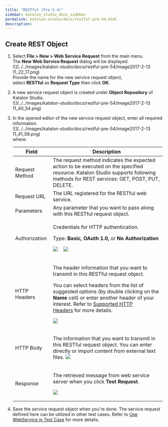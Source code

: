 ```yaml
---
title: "RESTful (Pre-5.4)" 
sidebar: katalon_studio_docs_sidebar
permalink: katalon-studio/docs/restful-pre-54.html 
description: 
---
```

Create REST Object
------------------

1.  Select **File > New > Web Service Request** from the main menu. The **New Web Service Request** dialog will be displayed.  
    ![](../../images/katalon-studio/docs/restful-pre-54/image2017-2-13 11_22_17.png)  
    Provide the name for the new service request object, select **RESTful** as **Request Type** then click **OK**.  
      
    
2.  A new service request object is created under **Object Repository** of Katalon Studio.  
    ![](../../images/katalon-studio/docs/restful-pre-54/image2017-2-13 11_40_54.png)  
      
    
3.  In the opened editor of the new service request object, enter all required information.  
    ![](../../images/katalon-studio/docs/restful-pre-54/image2017-2-13 11_41_59.png)  
    where:
    
    <table class="" style="table-layout: fixed;"><thead><tr><th class="" style="">Field</th><th class="" style="">Description</th></tr></thead><tbody class="" style=""><tr class="" style=""><td class="" style="">Request Method</td><td class="" style=""><span style="" class="">The request method indicates the expected action to be executed on the specified resource. Katalon Studio supports following methods for REST services: GET, POST, PUT, DELETE.</span></td></tr><tr class="" style=""><td class="" style="">Request URL</td><td class="" style="">The URL registered for the RESTful web service.</td></tr><tr class="" style=""><td class="" style="">Parameters</td><td class="" style="">Any parameter that you want to pass along with this RESTful request object.</td></tr><tr class="" style=""><td class="" style=""><div class="" style=""><p class="" style="">Authorization</p></div></td><td class="" style=""><div class="" style=""><p class="" style=""><span class="" style="">Credentials for HTTP authentication.<br class="" style=""></span></p><p class="" style=""><span class="" style="">Type: <strong class="" style="">Basic, OAuth 1.0, </strong>or <strong class="" style=""></strong><strong class="" style="">No Authorization</strong><br class="" style=""></span></p><p class="" style=""><span class="" style=""><img class="" src="../../images/katalon-studio/docs/restful-pre-54/image2017-2-13 13_31_8.png" data-image-src="/download/attachments/5116880/image2017-2-13%2013%3A31%3A8.png?version=1&amp;modificationDate=1503888019000&amp;api=v2" data-unresolved-comment-count="0" data-linked-resource-id="5116888" data-linked-resource-version="1" data-linked-resource-type="attachment" data-linked-resource-default-alias="image2017-2-13 13:31:8.png" data-base-url="https://docs.katalon.com" data-linked-resource-content-type="image/png" data-linked-resource-container-id="5116880" data-linked-resource-container-version="1" style=""></span>&nbsp;&nbsp;&nbsp; <span class="" style=""><img class="" src="../../images/katalon-studio/docs/restful-pre-54/image2017-8-28 9_49_5.png" data-image-src="/download/attachments/5116880/image2017-8-28%209%3A49%3A5.png?version=1&amp;modificationDate=1503888546000&amp;api=v2" data-unresolved-comment-count="0" data-linked-resource-id="5116917" data-linked-resource-version="1" data-linked-resource-type="attachment" data-linked-resource-default-alias="image2017-8-28 9:49:5.png" data-base-url="https://docs.katalon.com" data-linked-resource-content-type="image/png" data-linked-resource-container-id="5116880" data-linked-resource-container-version="1" style=""></span></p></div></td></tr><tr class="" style=""><td class="" style="">HTTP Headers</td><td class="" style=""><div class="" style=""><p class="" style="">The header information that you want to transmit in this RESTful request object.</p><p class="" style="">You can select headers from the list of suggested options (by double clicking on the <strong class="" style="">Name</strong> cell) or enter another header of your interest. Refer to&nbsp;<a href="#RESTful(Pre-5.4)-SupportedHTTPHeaders" class="" style="">Supported HTTP Headers</a>&nbsp;for more details.</p><p class="" style=""><span class="" style=""><img class="" src="../../images/katalon-studio/docs/restful-pre-54/image2017-2-13 13_33_57.png" data-image-src="/download/attachments/5116880/image2017-2-13%2013%3A33%3A57.png?version=1&amp;modificationDate=1503888019000&amp;api=v2" data-unresolved-comment-count="0" data-linked-resource-id="5116889" data-linked-resource-version="1" data-linked-resource-type="attachment" data-linked-resource-default-alias="image2017-2-13 13:33:57.png" data-base-url="https://docs.katalon.com" data-linked-resource-content-type="image/png" data-linked-resource-container-id="5116880" data-linked-resource-container-version="1" style=""></span></p></div></td></tr><tr class="" style=""><td class="" colspan="1" style="">HTTP Body</td><td class="" colspan="1" style=""><div class="" style=""><p class="" style="">The information that you want to transmit in this RESTful request object. You can enter directly or import content from external text files. <span class="" style=""><img class="" src="../../images/katalon-studio/docs/restful-pre-54/image2017-2-13 13_38_29.png" data-image-src="/download/attachments/5116880/image2017-2-13%2013%3A38%3A29.png?version=1&amp;modificationDate=1503888019000&amp;api=v2" data-unresolved-comment-count="0" data-linked-resource-id="5116890" data-linked-resource-version="1" data-linked-resource-type="attachment" data-linked-resource-default-alias="image2017-2-13 13:38:29.png" data-base-url="https://docs.katalon.com" data-linked-resource-content-type="image/png" data-linked-resource-container-id="5116880" data-linked-resource-container-version="1" style=""></span></p></div></td></tr><tr class="" style=""><td class="" colspan="1" style="">Response</td><td class="" colspan="1" style=""><div class="" style=""><p class="" style="">The retrieved message from web service server when you click <strong class="" style="">Test Request</strong>.</p><p class="" style=""><span class="" style=""><img class="" src="../../images/katalon-studio/docs/restful-pre-54/image2017-2-13 13_58_30.png" data-image-src="/download/attachments/5116880/image2017-2-13%2013%3A58%3A30.png?version=1&amp;modificationDate=1503888019000&amp;api=v2" data-unresolved-comment-count="0" data-linked-resource-id="5116891" data-linked-resource-version="1" data-linked-resource-type="attachment" data-linked-resource-default-alias="image2017-2-13 13:58:30.png" data-base-url="https://docs.katalon.com" data-linked-resource-content-type="image/png" data-linked-resource-container-id="5116880" data-linked-resource-container-version="1" style=""></span></p></div></td></tr></tbody></table>
    
4.  Save the service request object when you're done. The service request defined here can be utilized in other test cases. Refer to [Use WebService in Test Case](#RESTful(Pre-5.4)-UseWebServiceinTestCase) for more details.